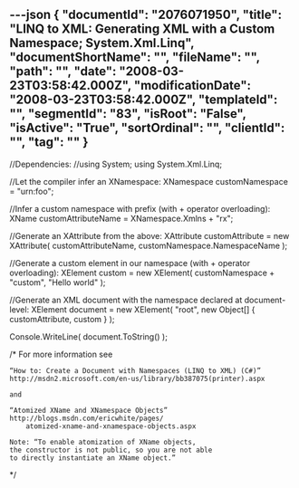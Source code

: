 ---json
{
  "documentId": "2076071950",
  "title": "LINQ to XML: Generating XML with a Custom Namespace; System.Xml.Linq",
  "documentShortName": "",
  "fileName": "",
  "path": "",
  "date": "2008-03-23T03:58:42.000Z",
  "modificationDate": "2008-03-23T03:58:42.000Z",
  "templateId": "",
  "segmentId": "83",
  "isRoot": "False",
  "isActive": "True",
  "sortOrdinal": "",
  "clientId": "",
  "tag": ""
}
---

//Dependencies:
//using System; using System.Xml.Linq;

//Let the compiler infer an XNamespace:
XNamespace customNamespace = &quot;urn:foo&quot;;

//Infer a custom namespace with prefix (with + operator overloading):
XName customAttributeName = XNamespace.Xmlns + &quot;rx&quot;;

//Generate an XAttribute from the above:
XAttribute customAttribute =
    new XAttribute( customAttributeName, customNamespace.NamespaceName );

//Generate a custom element in our namespace (with + operator overloading):
XElement custom = new XElement( customNamespace + &quot;custom&quot;, &quot;Hello world&quot; );

//Generate an XML document with the namespace declared at document-level:
XElement document =
    new XElement( &quot;root&quot;, new Object[] { customAttribute, custom } );

Console.WriteLine( document.ToString() );

/*
    For more information see

    “How to: Create a Document with Namespaces (LINQ to XML) (C#)”
    http://msdn2.microsoft.com/en-us/library/bb387075(printer).aspx

    and

    “Atomized XName and XNamespace Objects”
    http://blogs.msdn.com/ericwhite/pages/
        atomized-xname-and-xnamespace-objects.aspx

    Note: “To enable atomization of XName objects,
    the constructor is not public, so you are not able
    to directly instantiate an XName object.”
*/
